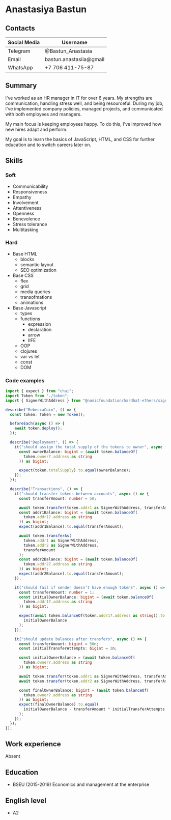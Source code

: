 # Anastasiya Bastun

## Contacts 

| Social Media | Username                |
|--------------|-------------------------|
| Telegram     | @Bastun_Anastasia       |
| Email        | bastun.anastasiia@gmail |
| WhatsApp     | +7 706 411-75-87        |

## Summary

I've worked as an HR manager in IT for over 6 years. My strengths are communication, handling stress well, and being resourceful. During my job, I've implemented company policies, managed projects, and communicated with both employees and managers.

My main focus is keeping employees happy. To do this, I've improved how new hires adapt and perform.

My goal is to learn the basics of JavaScript, HTML, and CSS for further education and to switch careers later on.

## Skills

### Soft

- Communicability
- Responsiveness
- Empathy
- Involvement
- Attentiveness 
- Openness 
- Benevolence
- Stress tolerance
- Multitasking

### Hard

- Base HTML
    - blocks
    - semantic layout
    - SEO optimization
- Base CSS
    - flex
    - grid
    - media queries
    - transofmations
    - animations
- Base Javascript
    - types
    - functions
        - expression
        - declaration
        - arrow
        - IIFE
    - OOP
    - clojures
    - var vs let
    - const
    - DOM

### Code examples

```typescript
import { expect } from "chai";
import Token from "./token";
import { SignerWithAddress } from "@nomicfoundation/hardhat-ethers/signers";

describe("RebeccaCoin", () => {
  const token: Token = new Token();

  beforeEach(async () => {
    await token.deploy();
  });

  describe("Deployment", () => {
    it("should assign the total supply of the tokens to owner", async () => {
      const ownerBalance: bigint = (await token.balanceOf(
        token.owner?.address as string
      )) as bigint;

      expect(token.totalSupply).to.equal(ownerBalance);
    });
  });

  describe("Transactions", () => {
    it("should transfer tokens between accounts", async () => {
      const transferAmount: number = 50;

      await token.transfer(token.addr1 as SignerWithAddress, transferAmount);
      const addr1Balance: bigint = (await token.balanceOf(
        token.addr1?.address as string
      )) as bigint;
      expect(addr1Balance).to.equal(transferAmount);

      await token.transferAs(
        token.addr1 as SignerWithAddress,
        token.addr2 as SignerWithAddress,
        transferAmount
      );
      const addr2Balance: bigint = (await token.balanceOf(
        token.addr2?.address as string
      )) as bigint;
      expect(addr2Balance).to.equal(transferAmount);
    });

    it("should fail if sender doesn’t have enough tokens", async () => {
      const transferAmount: number = 1;
      const initialOwnerBalance: bigint = (await token.balanceOf(
        token.addr1?.address as string
      )) as bigint;

      expect(await token.balanceOf(token.addr1?.address as string)).to.equal(
        initialOwnerBalance
      );
    });

    it("should update balances after transfers", async () => {
      const transferAmount: bigint = 50n;
      const initialTransferAttempts: bigint = 2n;

      const initialOwnerBalance = (await token.balanceOf(
        token.owner?.address as string
      )) as bigint;

      await token.transfer(token.addr1 as SignerWithAddress, transferAmount);
      await token.transfer(token.addr2 as SignerWithAddress, transferAmount);

      const finalOwnerBalance: bigint = (await token.balanceOf(
        token.owner?.address as string
      )) as bigint;
      expect(finalOwnerBalance).to.equal(
        initialOwnerBalance - transferAmount * initialTransferAttempts
      );
    });
  });
});
```

## Work experience

Absent

## Education

- BSEU (2015-2019) Economics and management at the enterprise

## English level

- A2 
